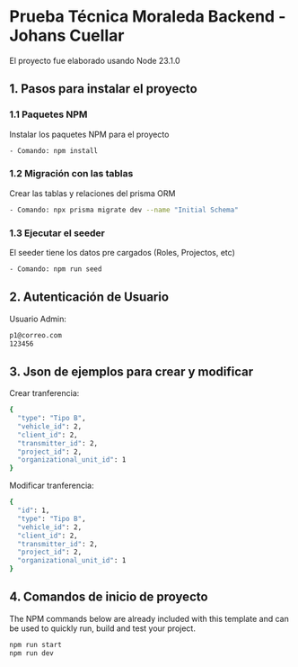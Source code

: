 
# Prueba Técnica Moraleda Backend - Johans Cuellar

El proyecto fue elaborado usando Node 23.1.0

## 1. Pasos para instalar el proyecto

### 1.1 Paquetes NPM

Instalar los paquetes NPM para el proyecto

```sh
- Comando: npm install
```
### 1.2 Migración con las tablas

Crear las tablas y relaciones del prisma ORM

```sh
- Comando: npx prisma migrate dev --name "Initial Schema"
```

### 1.3 Ejecutar el seeder 

El seeder tiene los datos pre cargados (Roles, Projectos, etc)

```sh
- Comando: npm run seed
```

## 2. Autenticación de Usuario

Usuario Admin:

```sh
p1@correo.com
123456
```

## 3. Json de ejemplos para crear y modificar

Crear tranferencia:

```sh
{
  "type": "Tipo B",
  "vehicle_id": 2,
  "client_id": 2,
  "transmitter_id": 2,
  "project_id": 2,
  "organizational_unit_id": 1
}
```

Modificar tranferencia:

```sh
{
  "id": 1,	
  "type": "Tipo B",
  "vehicle_id": 2,
  "client_id": 2,
  "transmitter_id": 2,
  "project_id": 2,
  "organizational_unit_id": 1
}
```

## 4. Comandos de inicio de proyecto

The NPM commands below are already included with this template and can be used to quickly run, build and test your project.

```sh
npm run start
npm run dev
```